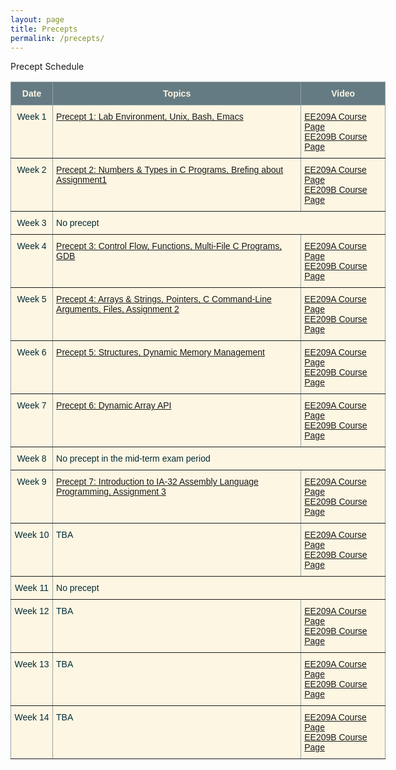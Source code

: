 ```yaml
---
layout: page
title: Precepts
permalink: /precepts/
---
```


<p> Precept Schedule

<style type="text/css">
.tg  {border-collapse:collapse;border-color:#93a1a1;border-spacing:0;}
.tg td{background-color:#fdf6e3;border-color:#93a1a1;border-style:solid;border-width:1px;color:#002b36;
  font-family:Arial, sans-serif;font-size:14px;overflow:hidden;padding:10px 5px;word-break:normal;}
.tg th{background-color:#657b83;border-color:#93a1a1;border-style:solid;border-width:1px;color:#fdf6e3;
  font-family:Arial, sans-serif;font-size:14px;font-weight:normal;overflow:hidden;padding:10px 5px;word-break:normal;}
.tg .tg-c3ow{border-color:inherit;text-align:center;vertical-align:top}
.tg .tg-7btt{border-color:inherit;font-weight:bold;text-align:center;vertical-align:top}
.tg .tg-0pky{border-color:inherit;text-align:left;vertical-align:top}
</style>
<table class="tg" style="undefined;table-layout: fixed; width: 600px">
<colgroup>
<col style="width: 81px">
<col style="width: 600px">
<col style="width: 184px">
</colgroup>
<thead>
  <tr>
    <th class="tg-7btt">Date</th>
    <th class="tg-7btt">Topics</th>
    <th class="tg-7btt">Video</th>
  </tr>
</thead>
<tbody>
  <tr>
    <td class="tg-c3ow">Week 1</td>
    <td class="tg-0pky"><a href="./01/precept_1.zip">Precept 1: Lab Environment, Unix, Bash, Emacs</a></td>
    <!-- <td class="tg-0pky">Precept 1: Lab Environment, Unix, Bash, Emacs</td> -->
    <td class="tg-0pky">
    <a href="http://klms.kaist.ac.kr/course/view.php?id=118849">EE209A Course Page</a><br>
    <a href="http://klms.kaist.ac.kr/course/view.php?id=118850">EE209B Course Page</a>
    </td>
  </tr>
  <tr>
    <td class="tg-c3ow">Week 2</td>
    <!--td class="tg-0pky">TBA</td-->
    <td class="tg-0pky"><a href="./02/precept_2.zip">Precept 2: Numbers & Types in C Programs, Brefing about Assignment1 </a></td>
    <td class="tg-0pky">
    <a href="http://klms.kaist.ac.kr/course/view.php?id=118849">EE209A Course Page</a><br>
    <a href="http://klms.kaist.ac.kr/course/view.php?id=118850">EE209B Course Page</a></td>
  </tr>
  <tr>
    <td class="tg-c3ow">Week 3</td>
    <td class="tg-0pky" colspan="2">No precept</td>

  </tr>
  <tr>
    <td class="tg-c3ow">Week 4</td>
    <!-- <td class="tg-0pky">TBA</td>-->
    <td class="tg-0pky"><a href="./03/precept_3.zip">Precept 3: Control Flow, Functions, Multi-File C Programs, GDB </a></td> 
    <td class="tg-0pky">
    <a href="http://klms.kaist.ac.kr/course/view.php?id=118849">EE209A Course Page</a><br>
    <a href="http://klms.kaist.ac.kr/course/view.php?id=118850">EE209B Course Page</a></td>
  </tr>
  <tr>
    <td class="tg-c3ow">Week 5</td>
    <!-- <td class="tg-0pky">TBA</td>-->
    <td class="tg-0pky"><a href="./04/precept_4.zip">Precept 4: Arrays & Strings, Pointers, C Command-Line Arguments, Files, Assignment 2 </a></td> 
    <td class="tg-0pky">
    <a href="http://klms.kaist.ac.kr/course/view.php?id=118849">EE209A Course Page</a><br>
    <a href="http://klms.kaist.ac.kr/course/view.php?id=118850">EE209B Course Page</a></td>
  </tr>
  <tr>
    <td class="tg-c3ow">Week 6</td>
    <!-- <td class="tg-0pky">TBA</td> -->
    <td class="tg-0pky"><a href="./05/precept_5.zip">Precept 5: Structures, Dynamic Memory Management </a></td> 
    <td class="tg-0pky">
    <a href="http://klms.kaist.ac.kr/course/view.php?id=118849">EE209A Course Page</a><br>
    <a href="http://klms.kaist.ac.kr/course/view.php?id=118850">EE209B Course Page</a></td>
  </tr>
  <tr>
    <td class="tg-c3ow">Week 7</td>
    <!-- <td class="tg-0pky">Precept 6: Dynamic Array API</td> -->
    <td class="tg-0pky"><a href="./06/precept_6.zip">Precept 6: Dynamic Array API </a></td> 
    <td class="tg-0pky">
    <a href="http://klms.kaist.ac.kr/course/view.php?id=118849">EE209A Course Page</a><br>
    <a href="http://klms.kaist.ac.kr/course/view.php?id=118850">EE209B Course Page</a></td>
  </tr>
  <tr>
    <td class="tg-c3ow">Week 8</td>
    <td class="tg-0pky" colspan="2">No precept in the mid-term exam period</td>
  </tr>
  <tr>
    <td class="tg-c3ow">Week 9</td>
    <!-- <td class="tg-0pky">TBA</td> -->
    <td class="tg-0pky"><a href="./07/precept_7.zip">Precept 7: Introduction to IA-32 Assembly Language Programming, Assignment 3</a></td> 
    <td class="tg-0pky">
    <a href="http://klms.kaist.ac.kr/course/view.php?id=118849">EE209A Course Page</a><br>
    <a href="http://klms.kaist.ac.kr/course/view.php?id=118850">EE209B Course Page</a></td>
  </tr>
  <tr>
    <td class="tg-c3ow">Week 10</td>
    <td class="tg-0pky">TBA</td>
    <!-- <td class="tg-0pky">Precept 8: Introduction to IA-32 Assembly Language Programming II</td> -->
    <td class="tg-0pky">
    <a href="http://klms.kaist.ac.kr/course/view.php?id=118849">EE209A Course Page</a><br>
    <a href="http://klms.kaist.ac.kr/course/view.php?id=118850">EE209B Course Page</a></td>
  </tr>
  <tr>
    <td class="tg-c3ow">Week 11</td>
    <td class="tg-0pky" colspan="2">No precept</td>
  </tr>
  <tr>
    <td class="tg-c3ow">Week 12</td>
    <td class="tg-0pky">TBA</td>
    <!-- <td class="tg-0pky">Precept 9: Makefile and Performance</td> -->
    <td class="tg-0pky">
    <a href="http://klms.kaist.ac.kr/course/view.php?id=118849">EE209A Course Page</a><br>
    <a href="http://klms.kaist.ac.kr/course/view.php?id=118850">EE209B Course Page</a></td>
  </tr>
  <tr>
    <td class="tg-c3ow">Week 13</td>
    <td class="tg-0pky">TBA</td>
    <!-- <td class="tg-0pky">Precept 11: Ish Basic Design & Process Management</td> -->
    <td class="tg-0pky">
    <a href="http://klms.kaist.ac.kr/course/view.php?id=118849">EE209A Course Page</a><br>
    <a href="http://klms.kaist.ac.kr/course/view.php?id=118850">EE209B Course Page</a></td>
  </tr>
  <tr>
    <td class="tg-c3ow">Week 14</td>
    <td class="tg-0pky">TBA</td>
    <!-- <td class="tg-0pky">Precept 12: Ish dup2() & Signal Handling</td> -->
    <td class="tg-0pky">
    <a href="http://klms.kaist.ac.kr/course/view.php?id=118849">EE209A Course Page</a><br>
    <a href="http://klms.kaist.ac.kr/course/view.php?id=118850">EE209B Course Page</a></td>
  </tr>
</tbody>
</table>

<br>
<br>
<br>
<br>
<br>
<br>
